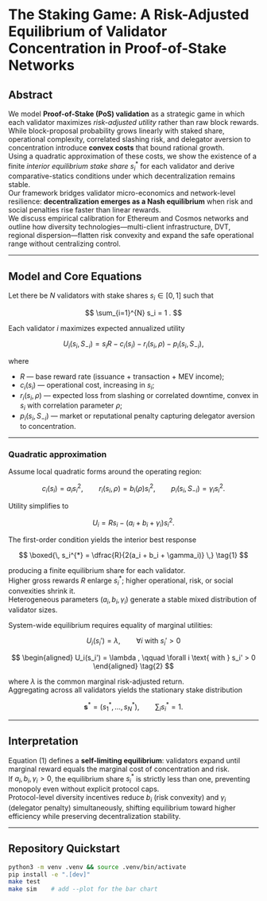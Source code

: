 # The Staking Game: A Risk-Adjusted Equilibrium of Validator Concentration in Proof-of-Stake Networks

## Abstract

We model **Proof-of-Stake (PoS) validation** as a strategic game in which each validator maximizes *risk-adjusted utility* rather than raw block rewards.  
While block-proposal probability grows linearly with staked share, operational complexity, correlated slashing risk, and delegator aversion to concentration introduce **convex costs** that bound rational growth.  
Using a quadratic approximation of these costs, we show the existence of a finite *interior equilibrium stake share* $s_i^{*}$ for each validator and derive comparative-statics conditions under which decentralization remains stable.  
Our framework bridges validator micro-economics and network-level resilience: **decentralization emerges as a Nash equilibrium** when risk and social penalties rise faster than linear rewards.  
We discuss empirical calibration for Ethereum and Cosmos networks and outline how diversity technologies—multi-client infrastructure, DVT, regional dispersion—flatten risk convexity and expand the safe operational range without centralizing control.

---

## Model and Core Equations

Let there be $N$ validators with stake shares $s_i \in [0,1]$ such that  

$$
\sum_{i=1}^{N} s_i = 1 .
$$

Each validator $i$ maximizes expected annualized utility

$$
U_i(s_i,S_{-i}) = s_i R - c_i(s_i) - r_i(s_i,\rho) - p_i(s_i,S_{-i}),
$$

where  

- $R$ — base reward rate (issuance + transaction + MEV income);  
- $c_i(s_i)$ — operational cost, increasing in $s_i$;  
- $r_i(s_i,\rho)$ — expected loss from slashing or correlated downtime, convex in $s_i$ with correlation parameter $\rho$;  
- $p_i(s_i,S_{-i})$ — market or reputational penalty capturing delegator aversion to concentration.

---

### Quadratic approximation

Assume local quadratic forms around the operating region:

$$
c_i(s_i)=a_i s_i^2, \qquad  
r_i(s_i,\rho)=b_i(\rho) s_i^2, \qquad  
p_i(s_i,S_{-i})=\gamma_i s_i^2 .
$$

Utility simplifies to

$$
U_i = R s_i - (a_i + b_i + \gamma_i)s_i^2 .
$$

The first-order condition yields the interior best response

$$
\boxed{\, s_i^{*} = \dfrac{R}{2(a_i + b_i + \gamma_i)} \,} \tag{1}
$$

producing a finite equilibrium share for each validator.  
Higher gross rewards $R$ enlarge $s_i^{*}$; higher operational, risk, or social convexities shrink it.  
Heterogeneous parameters $(a_i,b_i,\gamma_i)$ generate a stable mixed distribution of validator sizes.

System-wide equilibrium requires equality of marginal utilities:

$$
\tag{2} U_i(s_i') = \lambda , \qquad \forall i \text{ with } s_i' > 0
$$


$$
\begin{aligned}
U_i(s_i') = \lambda , \qquad \forall i \text{ with } s_i' > 0
\end{aligned}
\tag{2}
$$

where $\lambda$ is the common marginal risk-adjusted return.  
Aggregating across all validators yields the stationary stake distribution  

$$
\mathbf{s}^{*} = (s_1^{*},\ldots,s_N^{*}), \qquad
\sum_i s_i^{*} = 1 .
$$

---

## Interpretation

Equation (1) defines a **self-limiting equilibrium**: validators expand until marginal reward equals the marginal cost of concentration and risk.  
If $a_i,b_i,\gamma_i>0$, the equilibrium share $s_i^{*}$ is strictly less than one, preventing monopoly even without explicit protocol caps.  
Protocol-level diversity incentives reduce $b_i$ (risk convexity) and $\gamma_i$ (delegator penalty) simultaneously, shifting equilibrium toward higher efficiency while preserving decentralization stability.

---

## Repository Quickstart

```bash
python3 -m venv .venv && source .venv/bin/activate
pip install -e ".[dev]"
make test
make sim    # add --plot for the bar chart
